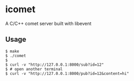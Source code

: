 icomet
======

A C/C++ comet server built with libevent

## Usage

```shell
$ make
$ ./comet
$
$ curl -v "http://127.0.0.1:8000/sub?id=12"
$ # open another terminal
$ curl -v "http://127.0.0.1:8000/pub?id=12&content=hi"
```
